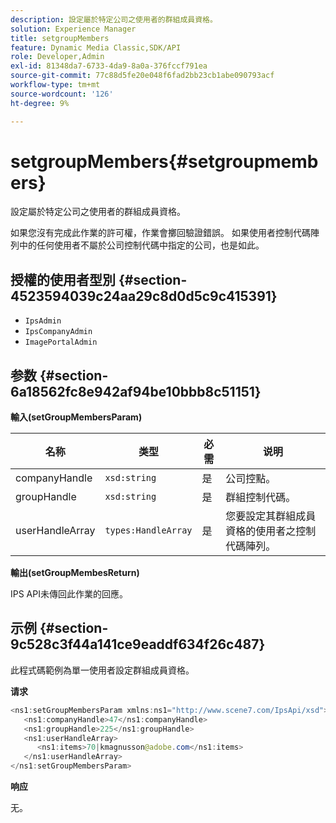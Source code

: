 ```yaml
---
description: 設定屬於特定公司之使用者的群組成員資格。
solution: Experience Manager
title: setgroupMembers
feature: Dynamic Media Classic,SDK/API
role: Developer,Admin
exl-id: 81348da7-6733-4da9-8a0a-376fccf791ea
source-git-commit: 77c88d5fe20e048f6fad2bb23cb1abe090793acf
workflow-type: tm+mt
source-wordcount: '126'
ht-degree: 9%

---
```


# setgroupMembers{#setgroupmembers}

設定屬於特定公司之使用者的群組成員資格。

如果您沒有完成此作業的許可權，作業會擲回驗證錯誤。 如果使用者控制代碼陣列中的任何使用者不屬於公司控制代碼中指定的公司，也是如此。

## 授權的使用者型別 {#section-4523594039c24aa29c8d0d5c9c415391}

* `IpsAdmin`
* `IpsCompanyAdmin`
* `ImagePortalAdmin`

## 参数 {#section-6a18562fc8e942af94be10bbb8c51151}

**輸入(setGroupMembersParam)**

| 名称 | 类型 | 必需 | 说明 |
|---|---|---|---|
| companyHandle | `xsd:string` | 是 | 公司控點。 |
| groupHandle | `xsd:string` | 是 | 群組控制代碼。 |
| userHandleArray | `types:HandleArray` | 是 | 您要設定其群組成員資格的使用者之控制代碼陣列。 |

**輸出(setGroupMembesReturn)**

IPS API未傳回此作業的回應。

## 示例 {#section-9c528c3f44a141ce9eaddf634f26c487}

此程式碼範例為單一使用者設定群組成員資格。

**请求**

```java
<ns1:setGroupMembersParam xmlns:ns1="http://www.scene7.com/IpsApi/xsd">
   <ns1:companyHandle>47</ns1:companyHandle>
   <ns1:groupHandle>225</ns1:groupHandle>
   <ns1:userHandleArray>
      <ns1:items>70|kmagnusson@adobe.com</ns1:items>
   </ns1:userHandleArray>
</ns1:setGroupMembersParam>
```

**响应**

无。
